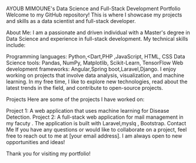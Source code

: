 AYOUB MIMOUNE's Data Science and Full-Stack Development Portfolio
Welcome to my GitHub repository! This is where I showcase my projects and skills as a data scientist and full-stack developer.

About Me:
I am a passionate and driven individual with a Master's degree in Data Science and experience in full-stack development. My technical skills include:

Programming languages: Python,<Dart,PHP ,JavaScript, HTML, CSS
Data Science tools: Pandas, NumPy, Matplotlib, Scikit-Learn, TensorFlow
Web development frameworks: Angular,Spring boot,Laravel,Django.
I enjoy working on projects that involve data analysis, visualization, and machine learning. In my free time, I like to explore new technologies, read about the latest trends in the field, and contribute to open-source projects.

Projects
Here are some of the projects I have worked on:

Project 1: A web application that uses machine learning for Disease Detection.
Project 2: A full-stack web application for mail management in my facuty . The application is built with Laravel,myslq , Bootstrap.
Contact Me
If you have any questions or would like to collaborate on a project, feel free to reach out to me at [your email address]. I am always open to new opportunities and ideas!

Thank you for visiting my portfolio!

